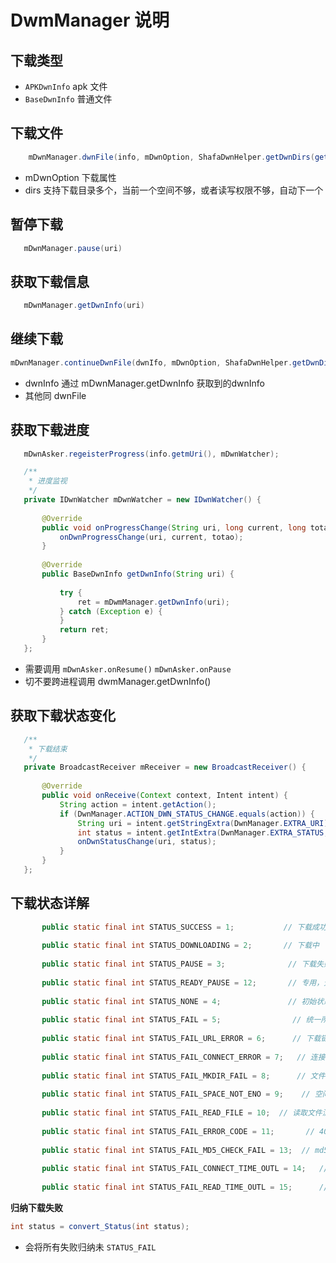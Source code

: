 #  DwmManager 说明

##  下载类型
+ `APKDwnInfo`     apk 文件
+ `BaseDwnInfo`    普通文件


## 下载文件

```java
	mDwnManager.dwnFile(info, mDwnOption, ShafaDwnHelper.getDwnDirs(getApplicationContext()))
```
  + mDwnOption 下载属性
  + dirs       支持下载目录多个，当前一个空间不够，或者读写权限不够，自动下一个

 ## 暂停下载

 ```java
 	mDwnManager.pause(uri)
 ```

 ## 获取下载信息

 ```java
 	mDwnManager.getDwnInfo(uri)
 ```

 ## 继续下载

 ```java
 mDwnManager.continueDwnFile(dwnIfo, mDwnOption, ShafaDwnHelper.getDwnDirs(getApplicationContext())
 ```

 + dwnInfo   通过 mDwnManager.getDwnInfo 获取到的dwnInfo
 + 其他同  dwnFile


 ## 获取下载进度

 ```java
 	mDwnAsker.regeisterProgress(info.getmUri(), mDwnWatcher);

	/**
	 * 进度监视
	 */
	private IDwnWatcher mDwnWatcher = new IDwnWatcher() {
		
		@Override
		public void onProgressChange(String uri, long current, long totao) {
			onDwnProgressChange(uri, current, totao);
		}
		
		@Override
		public BaseDwnInfo getDwnInfo(String uri) {
			
			try {
				ret = mDwmManager.getDwnInfo(uri);
			} catch (Exception e) {
			}
			return ret;
		}
	};

 ```

 + 需要调用 `mDwnAsker.onResume()` `mDwnAsker.onPause`
 + 切不要跨进程调用 dwmManager.getDwnInfo()

 ## 获取下载状态变化

 ```java
 	/**
	 * 下载结束
	 */
	private BroadcastReceiver mReceiver = new BroadcastReceiver() {
		
		@Override
		public void onReceive(Context context, Intent intent) {
			String action = intent.getAction();
			if (DwnManager.ACTION_DWN_STATUS_CHANGE.equals(action)) {
				String uri = intent.getStringExtra(DwnManager.EXTRA_URI);
				int status = intent.getIntExtra(DwnManager.EXTRA_STATUS, DwnStatus.STATUS_NONE);
				onDwnStatusChange(uri, status);
			}
		}
	};
 ```

 ## 下载状态详解

 ```java
 		public static final int STATUS_SUCCESS = 1;           // 下载成功
		
		public static final int STATUS_DOWNLOADING = 2;       // 下载中
		
		public static final int STATUS_PAUSE = 3;              // 下载失败
		
		public static final int STATUS_READY_PAUSE = 12;       // 专用，无需要判断
		
		public static final int STATUS_NONE = 4;               // 初始状态
		
		public static final int STATUS_FAIL = 5;                // 统一所有下载失败原因 ：下载失败
		
		public static final int STATUS_FAIL_URL_ERROR = 6;      // 下载链接错误
		
		public static final int STATUS_FAIL_CONNECT_ERROR = 7;   // 连接出错
		
		public static final int STATUS_FAIL_MKDIR_FAIL = 8;      // 文件创建失败
		
		public static final int STATUS_FAIL_SPACE_NOT_ENO = 9;    // 空间不够
		
		public static final int STATUS_FAIL_READ_FILE = 10;  // 读取文件流失败
		
		public static final int STATUS_FAIL_ERROR_CODE = 11;       // 404 等具体错误
		
		public static final int STATUS_FAIL_MD5_CHECK_FAIL = 13;  // md5 验证失败
		
		public static final int STATUS_FAIL_CONNECT_TIME_OUTL = 14;   // 连接超时
		
		public static final int STATUS_FAIL_READ_TIME_OUTL = 15;      // 读取超时
 ```

 **归纳下载失败**

 ```java
 int status = convert_Status(int status);
 ```

 + 会将所有失败归纳未 `STATUS_FAIL`

